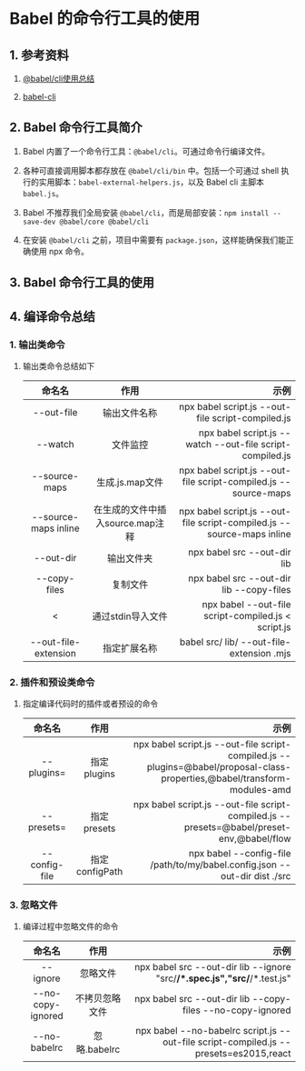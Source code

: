 # Babel 的命令行工具的使用

## 1. 参考资料

1. [@babel/cli使用总结](https://blog.csdn.net/qdmoment/article/details/106218299)

2. [babel-cli](https://babeljs.io/docs/en/babel-cli)
## 2. Babel 命令行工具简介

1. Babel 内置了一个命令行工具：`@babel/cli`。可通过命令行编译文件。

2. 各种可直接调用脚本都存放在 `@babel/cli/bin` 中。包括一个可通过 shell 执行的实用脚本：`babel-external-helpers.js`，以及 Babel cli 主脚本 `babel.js`。

3. Babel 不推荐我们全局安装 `@babel/cli`，而是局部安装：`npm install --save-dev @babel/core @babel/cli`

4. 在安装 `@babel/cli` 之前，项目中需要有 `package.json`，这样能确保我们能正确使用 npx 命令。

## 3. Babel 命令行工具的使用


## 4. 编译命令总结


### 1. 输出类命令

1. 输出类命令总结如下

   命名名|作用|示例
   :---:|:---:|---:
    --out-file|输出文件名称|npx babel script.js --out-file script-compiled.js
   --watch|文件监控|npx babel script.js --watch --out-file script-compiled.js
   --source-maps|生成.js.map文件|npx babel script.js --out-file script-compiled.js --source-maps
   --source-maps inline|在生成的文件中插入source.map注释|	npx babel script.js --out-file script-compiled.js --source-maps inline
   --out-dir|输出文件夹|npx babel src --out-dir lib
   --copy-files|复制文件|npx babel src --out-dir lib --copy-files
   < |通过stdin导入文件|npx babel --out-file script-compiled.js < script.js
   --out-file-extension|指定扩展名称|babel src/ lib/ --out-file-extension .mjs

### 2. 插件和预设类命令

1. 指定编译代码时的插件或者预设的命令

   命名名|作用|示例
   :---:|:---:|---:
    --plugins=|指定plugins|npx babel script.js --out-file script-compiled.js --plugins=@babel/proposal-class-properties,@babel/transform-modules-amd
    --presets=|指定presets|npx babel script.js --out-file script-compiled.js --presets=@babel/preset-env,@babel/flow
    --config-file|指定configPath|npx babel --config-file /path/to/my/babel.config.json --out-dir dist ./src

### 3. 忽略文件

1. 编译过程中忽略文件的命令

   命名名|作用|示例
   :---:|:---:|---:
   --ignore|忽略文件|npx babel src --out-dir lib --ignore "src/**/*.spec.js","src/**/*.test.js"
   --no-copy-ignored|不拷贝忽略文件|npx babel src --out-dir lib --copy-files --no-copy-ignored
   --no-babelrc|忽略.babelrc|npx babel --no-babelrc script.js --out-file script-compiled.js --presets=es2015,react
